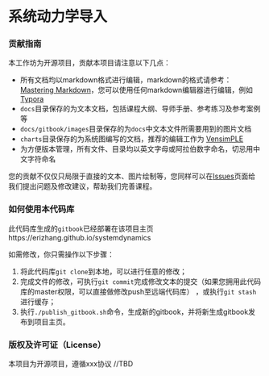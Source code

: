 # 系统动力学导入

### 贡献指南

本工作坊为开源项目，贡献本项目请注意以下几点：

* 所有文档均以markdown格式进行编辑，markdown的格式请参考：[Mastering Markdown](https://guides.github.com/features/mastering-markdown/ "Markdown")，您可以使用任何markdown编辑器进行编辑，例如[Typora](https://typora.io/ "typora")
* `docs`目录保存的为文本文档，包括课程大纲、导师手册、参考练习及参考案例等
* `docs/gitbook/images`目录保存的为`docs`中文本文件所需要用到的图片文档
* `charts`目录保存的为系统图编写的文档，推荐的编辑工作为 [VensimPLE](https://vensim.com/vensim-personal-learning-edition/ "PLE")
* 为方便版本管理，所有文件、目录均以英文字母或阿拉伯数字命名，切忌用中文字符命名



您的贡献不仅仅只局限于直接的文本、图片绘制等，您同样可以在[Issues](https://github.com/erizhang/systemdynamics/issues "open issues")页面给我们提出问题及修改建议，帮助我们完善课程。



### 如何使用本代码库

此代码库生成的`gitbook`已经部署在该项目主页https://erizhang.github.io/systemdynamics

如需修改，你只需操作以下步骤：

1. 将此代码库`git clone`到本地，可以进行任意的修改；
2. 完成文件的修改，可执行`git commit`完成修改文本的提交（如果您拥用此代码库的master权限，可以直接做修改push至远端代码库） ，或执行`git stash`进行缓存；
3. 执行`./publish_gitbook.sh`命令，生成新的gitbook，并将新生成gitbook发布到项目主页。



### 版权及许可证（License）

本项目为开源项目，遵循xxx协议 //TBD